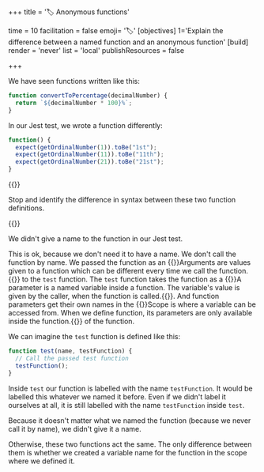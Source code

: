 +++
title = '🏷️ Anonymous functions'

time = 10
facilitation = false
emoji= '🏷️'
[objectives]
    1='Explain the difference between a named function and an anonymous function'
[build]
  render = 'never'
  list = 'local'
  publishResources = false

+++

We have seen functions written like this:

```js
function convertToPercentage(decimalNumber) {
  return `${decimalNumber * 100}%`;
}
```

In our Jest test, we wrote a function differently:

```js
function() {
  expect(getOrdinalNumber(1)).toBe("1st");
  expect(getOrdinalNumber(11)).toBe("11th");
  expect(getOrdinalNumber(21)).toBe("21st");
}
```

{{<note type="exercise" title="👀 Spot the difference">}}

Stop and identify the difference in syntax between these two function definitions.

{{</note>}}

We didn't give a name to the function in our Jest test.

This is ok, because we don't need it to have a name. We don't call the function by name. We passed the function as an {{<tooltip title="argument">}}Arguments are values given to a function which can be different every time we call the function.{{</tooltip>}} to the `test` function. The `test` function takes the function as a {{<tooltip title="parameter">}}A parameter is a named variable inside a function. The variable's value is given by the caller, when the function is called.{{</tooltip>}}. And function parameters get their own names in the {{<tooltip title="scope">}}Scope is where a variable can be accessed from. When we define function, its parameters are only available inside the function.{{</tooltip>}} of the function.

We can imagine the `test` function is defined like this:

```js
function test(name, testFunction) {
  // Call the passed test function
  testFunction();
}
```

Inside `test` our function is labelled with the name `testFunction`. It would be labelled this whatever we named it before. Even if we didn't label it ourselves at all, it is still labelled with the name `testFunction` inside `test`.

Because it doesn't matter what we named the function (because we never call it by name), we didn't give it a name.

Otherwise, these two functions act the same. The only difference between them is whether we created a variable name for the function in the scope where we defined it.
